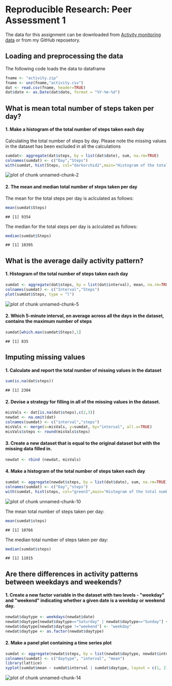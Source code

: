 Reproducible Research: Peer Assessment 1
========================================================

The data for this assignment can be downloaded from [Activity monitoring data]("https://d396qusza40orc.cloudfront.net/repdata%2Fdata%2Factivity.zip") or from my GitHub reposetory.

## Loading and preprocessing the data

The following code loads the data to dataframe

```r
fname <- "activity.zip"
fname <- unz(fname,"activity.csv")
dat <- read.csv(fname, header=TRUE)
dat$date <- as.Date(dat$date, format = "%Y-%m-%d")
```

## What is mean total number of steps taken per day?

#### 1. Make a histogram of the total number of steps taken each day
Calculating the total number of steps by day. Please note the missing values in the dataset has been excluded in all the calculations 

```r
sumdat<- aggregate(dat$steps, by = list(dat$date), sum, na.rm=TRUE)
colnames(sumdat) <- c("Day","Steps")
with(sumdat, hist(Steps, col="darkorchid2",main="Histogram of the total number of steps taken each day", xlab="Number of Steps", ylab="Count"))
```

![plot of chunk unnamed-chunk-2](figure/unnamed-chunk-2.png) 
#### 2. The mean and median total number of steps taken per day 
The mean for the total steps per day is aclculated as follows:


```r
mean(sumdat$Steps)
```

```
## [1] 9354
```
The median for the total steps per day is aclculated as follows:


```r
median(sumdat$Steps)
```

```
## [1] 10395
```

## What is the average daily activity pattern?

#### 1. Histogram of the total number of steps taken each day

```r
sumdat <- aggregate(dat$steps, by = list(dat$interval), mean, na.rm=TRUE)
colnames(sumdat) <- c("Interval","Steps")
plot(sumdat$Steps, type = "l")
```

![plot of chunk unnamed-chunk-5](figure/unnamed-chunk-5.png) 
#### 2. Which 5-minute interval, on average across all the days in the dataset, contains the maximum number of steps


```r
sumdat[which.max(sumdat$Steps),1]
```

```
## [1] 835
```

## Imputing missing values

#### 1. Calculate and report the total number of missing values in the dataset

```r
sum(is.na(dat$steps))
```

```
## [1] 2304
```
#### 2. Devise a strategy for filling in all of the missing values in the dataset.

```r
misVals <- dat[is.na(dat$steps),c(2,3)]
newdat <- na.omit(dat)
colnames(sumdat) <- c("interval","steps")
misVals <- merge(x=misVals, y=sumdat, by="interval", all.x=TRUE)
misVals$steps <- round(misVals$steps)
```
#### 3. Create a new dataset that is equal to the original dataset but with the missing data filled in.

```r
newdat <- rbind (newdat, misVals)
```
#### 4. Make a histogram of the total number of steps taken each day

```r
sumdat <- aggregate(newdat$steps, by = list(dat$date), sum, na.rm=TRUE)
colnames(sumdat) <- c("Day","steps")
with(sumdat, hist(steps, col="green3",main="Histogram of the total number of steps taken each day", xlab="Number of Steps", ylab="Count"))
```

![plot of chunk unnamed-chunk-10](figure/unnamed-chunk-10.png) 

The mean total number of steps taken per day:

```r
mean(sumdat$steps)
```

```
## [1] 10766
```

The median total number of steps taken per day:

```r
median(sumdat$steps)
```

```
## [1] 11015
```
## Are there differences in activity patterns between weekdays and weekends?

#### 1. Create a new factor variable in the dataset with two levels - "weekday" and "weekend" indicating whether a given date is a weekday or weekend day.


```r
newdat$daytype <- weekdays(newdat$date)
newdat$daytype[newdat$daytype=="Saturday" | newdat$daytype=="Sunday"] <- "weekend"
newdat$daytype[newdat$daytype !="weekend"] <- "weekday"
newdat$daytype <- as.factor(newdat$daytype)
```
#### 2. Make a panel plot containing a time series plot 

```r
sumdat <- aggregate(newdat$steps, by = list(newdat$daytype, newdat$interval), mean, na.rm=TRUE)
colnames(sumdat) <- c("daytype", "interval", "mean")
library(lattice)
xyplot(sumdat$mean ~ sumdat$interval | sumdat$daytype, layout = c(1, 2), type = "l", lwd=2 , xlab= "Interval", ylab = "Number of steps")
```

![plot of chunk unnamed-chunk-14](figure/unnamed-chunk-14.png) 
